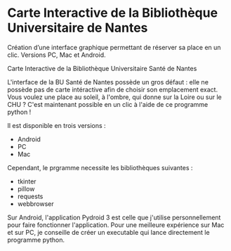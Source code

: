 # Carte Interactive de la Bibliothèque Universitaire de Nantes
Création d’une interface graphique permettant de réserver sa place en un clic. Versions PC, Mac et Android.

Carte Interactive de la Bibliothèque Universitaire Santé de Nantes

L'interface de la BU Santé de Nantes possède un gros défaut : elle ne possède pas de carte intéractive afin de choisir son emplacement exact.
Vous voulez une place au soleil, à l'ombre, qui donne sur la Loire ou sur le CHU ? 
C'est maintenant possible en un clic à l'aide de ce programme python ! 

Il est disponible en trois versions :
  - Android
  - PC
  - Mac

Cependant, le prgramme necessite les bibliothèques suivantes :
  - tkinter
  - pillow
  - requests
  - webbrowser

Sur Android, l'application Pydroid 3 est celle que j'utilise personnellement pour faire fonctionner l'application.
Pour une meilleure expérience sur Mac et sur PC, je conseille de créer un executable qui lance directement le programme python.
